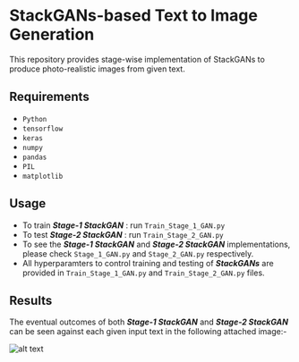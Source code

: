 # StackGANs-based Text to Image Generation

This repository provides stage-wise implementation of StackGANs to produce photo-realistic images from given text.

## Requirements

- `Python`
- `tensorflow`
- `keras`
- `numpy`
- `pandas`
- `PIL`
- `matplotlib`

## Usage

- To train ***Stage-1 StackGAN*** : run `Train_Stage_1_GAN.py`
- To test ***Stage-2 StackGAN*** : run `Train_Stage_2_GAN.py`
- To see the ***Stage-1 StackGAN*** and ***Stage-2 StackGAN*** implementations, please check `Stage_1_GAN.py` and `Stage_2_GAN.py` respectively.
- All hyperparamters to control training and testing of ***StackGANs*** are provided in `Train_Stage_1_GAN.py` and `Train_Stage_2_GAN.py` files.

## Results

The eventual outcomes of both ***Stage-1 StackGAN*** and ***Stage-2 StackGAN*** can be seen against each given input text in the following attached image:-

![alt text](https://github.com/fork123aniket/Text-to-Image-Synthesis-using-StackGANs/blob/main/Images/Result.png)
